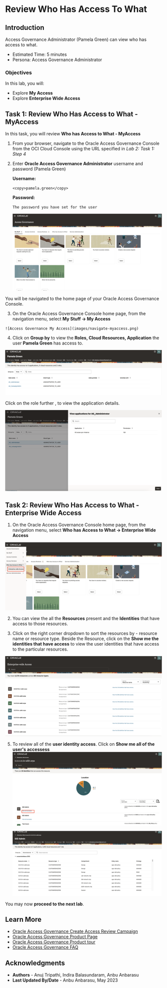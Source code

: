 # Review Who Has Access To What

## Introduction

Access Governance Administrator (Pamela Green) can view who has access to what. 

* Estimated Time: 5 minutes
* Persona: Access Governance Administrator

### Objectives

In this lab, you will:

* Explore **My Access**
* Explore **Enterprise Wide Access**


## Task 1: Review Who Has Access to What - MyAccess

  In this task, you will review **Who has Access to What - MyAccess**


1. From your browser, navigate to the Oracle Access Governance Console from the OCI Cloud Console using the URL specified in *Lab 2: Task 1: Step 4* 


2. Enter **Oracle Access Governance Administrator** username and password (Pamela Green)

    **Username:**
    ```
    <copy>pamela.green</copy>
    ```

    **Password:**
    ```
    The password you have set for the user
    ```

     ![Access Governance Homepage](images/ag-home.png)

     
  You will be navigated to the home page of your Oracle Access Governance Console.

  3. On the Oracle Access Governance Console home page, from the navigation menu, select **My Stuff -> My Access** 

    ![Access Governance My Access](images/navigate-myaccess.png)


  4. Click on **Group by** to view the **Roles, Cloud Resources, Application** the user **Pamela Green** has access to. 

  ![Access Governance My Access Page](images/myaccess-page.png)

  Click on the role further , to view the application details. 

  ![Access Governance Homepage](images/myaccess-page-app.png)



## Task 2: Review Who Has Access to What -  Enterprise Wide Access

  1. On the Oracle Access Governance Console home page, from the navigation menu, select **Who has Access to What -> Enterprise Wide Access** 


  ![Access Governance Enterprise Access](images/enterprisewide-access.png)



  2. You can view the all the **Resources** present and the **Identities** that have access to those resources. 

  3. Click on the right corner dropdown to sort the resources by - resource name or resource type. Beside the Resource, click on the **Show me the identities that have access** to view the user identities that have access to the particular resources.  


   ![Access Governance Enterprise Access](images/enterprisepage.png)


  5. To review all of the **user identity access**. Click on **Show me all of the user's accessess**
     ![Access Governance Homepage](images/view-all-access.png)


      ![Access Governance Homepage](images/identity-details-view.png)


  You may now **proceed to the next lab**. 

## Learn More

* [Oracle Access Governance Create Access Review Campaign](https://docs.oracle.com/en/cloud/paas/access-governance/pdapg/index.html)
* [Oracle Access Governance Product Page](https://www.oracle.com/security/cloud-security/access-governance/)
* [Oracle Access Governance Product tour](https://www.oracle.com/webfolder/s/quicktours/paas/pt-sec-access-governance/index.html)
* [Oracle Access Governance FAQ](https://www.oracle.com/security/cloud-security/access-governance/faq/)

## Acknowledgments
* **Authors** - Anuj Tripathi, Indira Balasundaram, Anbu Anbarasu 
* **Last Updated By/Date** - Anbu Anbarasu, May 2023
